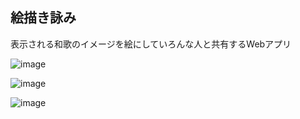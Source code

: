 ## 絵描き詠み

表示される和歌のイメージを絵にしていろんな人と共有するWebアプリ

![image](https://github.com/nakaji-nandaina/EkakiYomi/assets/65334953/958b65c4-2ffd-45a7-8d49-46ccac749b1e)

![image](https://github.com/nakaji-nandaina/EkakiYomi/assets/65334953/a781c0c9-3e5e-4ec7-a67f-188531a0b16a)

![image](https://github.com/nakaji-nandaina/EkakiYomi/assets/65334953/55d0e165-2a34-4717-9d11-bb1533fb5cb3)
